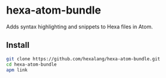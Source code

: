 # hexa-atom-bundle
Adds syntax highlighting and snippets to Hexa files in Atom.

## Install

```sh
git clone https://github.com/hexalang/hexa-atom-bundle.git
cd hexa-atom-bundle
apm link
```